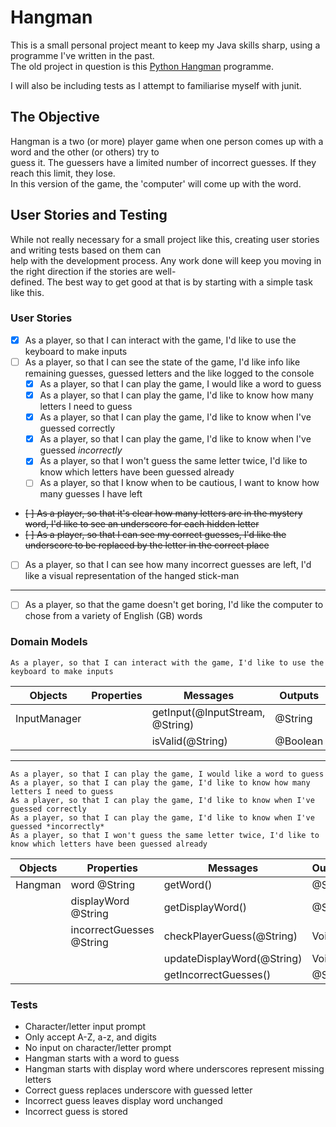 # Hangman
This is a small personal project meant to keep my Java skills sharp, using a programme I've written in the past.  
The old project in question is this [Python Hangman](https://github.com/OneOverCosine/Code-Cache/blob/main/Projects/Python/hangman.py)
programme.

I will also be including tests as I attempt to familiarise myself with junit.

## The Objective
Hangman is a two (or more) player game when one person comes up with a word and the other (or others) try to  
guess it. The guessers have a limited number of incorrect guesses. If they reach this limit, they lose.  
In this version of the game, the 'computer' will come up with the word.

## User Stories and Testing
While not really necessary for a small project like this, creating user stories and writing tests based on them can  
help with the development process. Any work done will keep you moving in the right direction if the stories are well-  
defined. The best way to get good at that is by starting with a simple task like this.

### User Stories
- [x] As a player, so that I can interact with the game, I'd like to use the keyboard to make inputs
- [ ] As a player, so that I can see the state of the game, I'd like info like remaining guesses, guessed letters and the like logged to the console
    - [x] As a player, so that I can play the game, I would like a word to guess
    - [x] As a player, so that I can play the game, I'd like to know how many letters I need to guess
    - [x] As a player, so that I can play the game, I'd like to know when I've guessed correctly
    - [x] As a player, so that I can play the game, I'd like to know when I've guessed *incorrectly*
    - [x] As a player, so that I won't guess the same letter twice, I'd like to know which letters have been guessed already
    - [ ] As a player, so that I know when to be cautious, I want to know how many guesses I have left
- ~~[ ] As a player, so that it's clear how many letters are in the mystery word, I'd like to see an underscore for each hidden letter~~
- ~~[ ] As a player, so that I can see my correct guesses, I'd like the underscore to be replaced by the letter in the correct place~~
- [ ] As a player, so that I can see how many incorrect guesses are left, I'd like a visual representation of the hanged stick-man
---
- [ ] As a player, so that the game doesn't get boring, I'd like the computer to chose from a variety of English (GB) words

### Domain Models
```
As a player, so that I can interact with the game, I'd like to use the keyboard to make inputs
```
| Objects      | Properties | Messages                        | Outputs  |
|--------------|------------|---------------------------------|----------|
| InputManager |            | getInput(@InputStream, @String) | @String  |
|              |            | isValid(@String)                | @Boolean |
---
```
As a player, so that I can play the game, I would like a word to guess
As a player, so that I can play the game, I'd like to know how many letters I need to guess
As a player, so that I can play the game, I'd like to know when I've guessed correctly
As a player, so that I can play the game, I'd like to know when I've guessed *incorrectly*
As a player, so that I won't guess the same letter twice, I'd like to know which letters have been guessed already
```
| Objects | Properties               | Messages                   | Outputs |
|---------|--------------------------|----------------------------|---------|
| Hangman | word @String             | getWord()                  | @String |
|         | displayWord @String      | getDisplayWord()           | @String |
|         | incorrectGuesses @String | checkPlayerGuess(@String)  | Void    |
|         |                          | updateDisplayWord(@String) | Void    |
|         |                          | getIncorrectGuesses()      | @String |

### Tests
- Character/letter input prompt
- Only accept A-Z, a-z, and digits
- No input on character/letter prompt
- Hangman starts with a word to guess
- Hangman starts with display word where underscores represent missing letters
- Correct guess replaces underscore with guessed letter
- Incorrect guess leaves display word unchanged
- Incorrect guess is stored